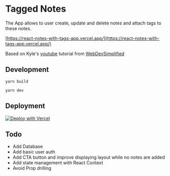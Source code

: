 # Tagged Notes

The App allows to user create, update and delete notes and attach tags to these notes.

[https://react-notes-with-tags-app.vercel.app/](https://react-notes-with-tags-app.vercel.app/)

Based on Kyle's [youtube](https://www.youtube.com/watch?v=j898RGRw0b4) tutorial from [WebDevSimplified](https://github.com/WebDevSimplified) 

## Development

`yarn build`

`yarn dev`

## Deployment

[![Deploy with Vercel](https://vercel.com/button)](https://vercel.com/new/clone?repository-url=https%3A%2F%2Fgithub.com%2Fvercel%2Fnext.js%2Ftree%2Fcanary%2Fexamples%2Fhello-world)

## Todo
- Add Database
- Add basic user auth
- Add CTA button and improve displaying layout while no notes are added
- Add state management with React Context
- Avoid Prop drilling
